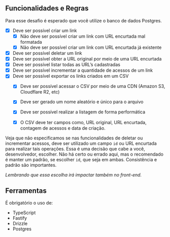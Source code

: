 ## Funcionalidades e Regras

<aside>
    Para esse desafio é esperado que você utilize o banco de dados Postgres.
</aside>

- [X]  Deve ser possível criar um link
    - [X]  Não deve ser possível criar um link com URL encurtada mal formatada
    - [X]  Não deve ser possível criar um link com URL encurtada já existente
- [X]  Deve ser possível deletar um link
- [X]  Deve ser possível obter a URL original por meio de uma URL encurtada
- [X]  Deve ser possível listar todas as URL’s cadastradas
- [X]  Deve ser possível incrementar a quantidade de acessos de um link
- [X]  Deve ser possível exportar os links criados em um CSV
    - [X]  Deve ser possível acessar o CSV por meio de uma CDN (Amazon S3, Cloudflare R2, etc)
    - [X]  Deve ser gerado um nome aleatório e único para o arquivo
    - [X]  Deve ser possível realizar a listagem de forma performática
    - [X]  O CSV deve ter campos como, URL original, URL encurtada, contagem de acessos e data de criação.


Veja que não especificamos se nas funcionalidades de deletar ou incrementar acessos, deve ser utilizado um campo `id` ou URL encurtada para realizar tais operações. Essa é uma decisão que cabe a você, desenvolvedor, escolher. Não há certo ou errado aqui, mas o recomendado é manter um padrão, se escolher `id`, que seja em ambas. Consistência e padrão são importantes.

*Lembrando que essa escolha irá impactar também no front-end.*

## Ferramentas

É obrigatório o uso de:

- TypeScript
- Fastify
- Drizzle
- Postgres